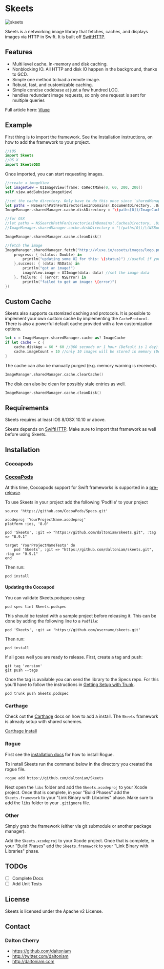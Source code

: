 Skeets
=====

![skeets](http://img1.wikia.nocookie.net/__cb20110522030251/marvel_dc/images/2/2b/Skeets_JLU_1.jpg)

Skeets is a networking image library that fetches, caches, and displays images via HTTP in Swift. It is built off [SwiftHTTP](https://github.com/daltoniam/SwiftHTTP).

## Features

- Multi level cache. In-memory and disk caching.
- Nonblocking IO. All HTTP and disk IO happen in the background, thanks to GCD.
- Simple one method to load a remote image.
- Robust, fast, and customizable caching.
- Simple concise codebase at just a few hundred LOC.
- handles redundant image requests, so only one request is sent for multiple queries

Full article here: [Vluxe](http://vluxe.io/skeets.html)

## Example

First thing is to import the framework. See the Installation instructions, on how to add the framework to your project.

```swift
//iOS
import Skeets
//OS X
import SkeetsOSX
```

Once imported, you can start requesting images.

```swift
//create a imageView
let imageView = UIImageView(frame: CGRectMake(0, 60, 200, 200))
self.view.addSubview(imageView)

//set the cache directory. Only have to do this once since `sharedManager` is a singleton
let paths = NSSearchPathForDirectoriesInDomains(.DocumentDirectory, .UserDomainMask, true)
ImageManager.sharedManager.cache.diskDirectory = "\(paths[0])/ImageCache"

//for OSX
//let paths = NSSearchPathForDirectoriesInDomains(.CachesDirectory, .UserDomainMask, true)
//ImageManager.sharedManager.cache.diskDirectory = "\(paths[0])/\(NSBundle.mainBundle().bundleIdentifier!)/ImageCache"

ImageManager.sharedManager.cache.cleanDisk()

//fetch the image
ImageManager.sharedManager.fetch("http://vluxe.io/assets/images/logo.png",
    progress: { (status: Double) in
        println("updating some UI for this: \(status)") //useful if you have some kind of progress dialog as the image loads
    },success: { (data: NSData) in
        println("got an image!")
        imageView.image = UIImage(data: data) //set the image data
    }, failure: { (error: NSError) in
        println("failed to get an image: \(error)")
})
```

## Custom Cache

Skeets also supports customized caching and protocols. It is possible to implement your own custom cache by implementing the `CacheProtocol`. There is also a powerful default cache provided with a few customization options.

```swift
let c = ImageManager.sharedManager.cache as? ImageCache
if let cache = c {
    cache.diskAge = 60 * 60 //360 seconds or 1 hour (Default is 1 day).
    cache.imageCount = 10 //only 10 images will be stored in memory (Default is 50).
}
```

The cache can also be manually purged (e.g. memory warning is received).

```swift
ImageManager.sharedManager.cache.clearCache()
```

The disk can also be clean for possibly stale entries as well.

```swift
ImageManager.sharedManager.cache.cleanDisk()
```

## Requirements

Skeets requires at least iOS 8/OSX 10.10 or above.

Skeets depends on [SwiftHTTP](https://github.com/daltoniam/SwiftHTTP). Make sure to import that framework as well before using Skeets.

## Installation

### Cocoapods

### [CocoaPods](http://cocoapods.org/) 
At this time, Cocoapods support for Swift frameworks is supported in a [pre-release](http://blog.cocoapods.org/Pod-Authors-Guide-to-CocoaPods-Frameworks/).

To use Skeets in your project add the following 'Podfile' to your project

    source 'https://github.com/CocoaPods/Specs.git'

    xcodeproj 'YourProjectName.xcodeproj'
    platform :ios, '8.0'

    pod 'Skeets', :git => "https://github.com/daltoniam/skeets.git", :tag => "0.9.1"

    target 'YourProjectNameTests' do
        pod 'Skeets', :git => "https://github.com/daltoniam/skeets.git", :tag => "0.9.1"
    end

Then run:

    pod install

#### Updating the Cocoapod
You can validate Skeets.podspec using:

    pod spec lint Skeets.podspec

This should be tested with a sample project before releasing it. This can be done by adding the following line to a ```Podfile```:
    
    pod 'Skeets', :git => 'https://github.com/username/skeets.git'

Then run:
    
    pod install

If all goes well you are ready to release. First, create a tag and push:

    git tag 'version'
    git push --tags

Once the tag is available you can send the library to the Specs repo. For this you'll have to follow the instructions in [Getting Setup with Trunk](http://guides.cocoapods.org/making/getting-setup-with-trunk.html).

    pod trunk push Skeets.podspec



### Carthage

Check out the [Carthage](https://github.com/Carthage/Carthage) docs on how to add a install. The `Skeets` framework is already setup with shared schemes.

[Carthage Install](https://github.com/Carthage/Carthage#adding-frameworks-to-an-application)

### Rogue

First see the [installation docs](https://github.com/acmacalister/Rogue) for how to install Rogue.

To install Skeets run the command below in the directory you created the rogue file.

```
rogue add https://github.com/daltoniam/Skeets
```

Next open the `libs` folder and add the `Skeets.xcodeproj` to your Xcode project. Once that is complete, in your "Build Phases" add the `Skeets.framework` to your "Link Binary with Libraries" phase. Make sure to add the `libs` folder to your `.gitignore` file.

### Other

Simply grab the framework (either via git submodule or another package manager).

Add the `Skeets.xcodeproj` to your Xcode project. Once that is complete, in your "Build Phases" add the `Skeets.framework` to your "Link Binary with Libraries" phase.

## TODOs

- [ ] Complete Docs
- [ ] Add Unit Tests

## License

Skeets is licensed under the Apache v2 License.

## Contact

### Dalton Cherry
* https://github.com/daltoniam
* http://twitter.com/daltoniam
* http://daltoniam.com


